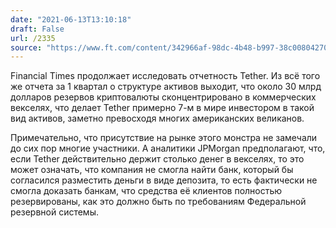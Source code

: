 ```yaml
---
date: "2021-06-13T13:10:18"
draft: False
url: /2335
source: "https://www.ft.com/content/342966af-98dc-4b48-b997-38c00804270a"
---
```


Financial Times продолжает исследовать отчетность Tether. Из всё того же отчета за 1 квартал о структуре активов выходит, что около 30 млрд долларов резервов криптовалюты сконцентрировано в коммерческих векселях, что делает Tether примерно 7-м в мире инвестором в такой вид активов, заметно превосходя многих американских великанов. 

Примечательно, что присутствие на рынке этого монстра не замечали до сих пор многие участники. А аналитики JPMorgan предполагают, что, если Tether действительно держит столько денег в векселях, то это может означать, что компания не смогла найти банк, который бы согласился разместить деньги в виде депозита, то есть фактически не смогла доказать банкам, что средства её клиентов полностью резервированы, как это должно быть по требованиям Федеральной резервной системы.
